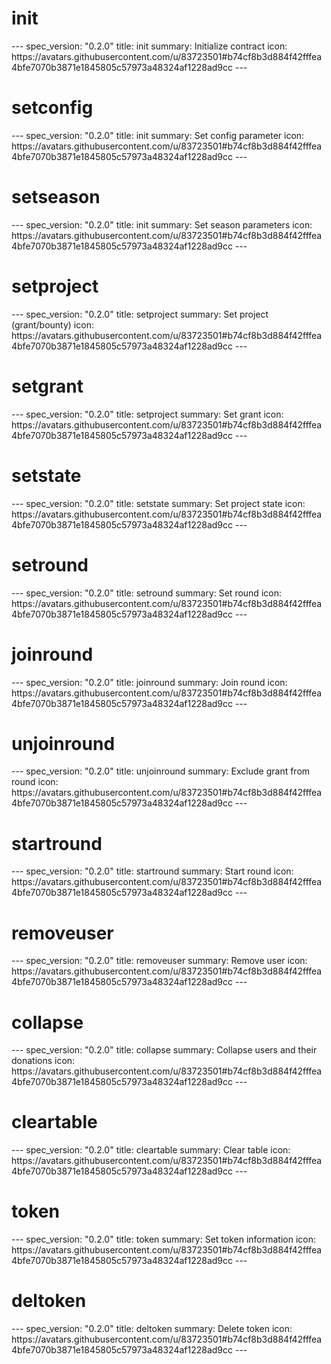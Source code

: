 <h1 class="contract">init</h1>
---
spec_version: "0.2.0"
title: init
summary: Initialize contract
icon: https://avatars.githubusercontent.com/u/83723501#b74cf8b3d884f42fffea4bfe7070b3871e1845805c57973a48324af1228ad9cc
---

<h1 class="contract">setconfig</h1>
---
spec_version: "0.2.0"
title: init
summary: Set config parameter
icon: https://avatars.githubusercontent.com/u/83723501#b74cf8b3d884f42fffea4bfe7070b3871e1845805c57973a48324af1228ad9cc
---

<h1 class="contract">setseason</h1>
---
spec_version: "0.2.0"
title: init
summary: Set season parameters
icon: https://avatars.githubusercontent.com/u/83723501#b74cf8b3d884f42fffea4bfe7070b3871e1845805c57973a48324af1228ad9cc
---

<h1 class="contract">setproject</h1>
---
spec_version: "0.2.0"
title: setproject
summary: Set project (grant/bounty)
icon: https://avatars.githubusercontent.com/u/83723501#b74cf8b3d884f42fffea4bfe7070b3871e1845805c57973a48324af1228ad9cc
---

<h1 class="contract">setgrant</h1>
---
spec_version: "0.2.0"
title: setproject
summary: Set grant
icon: https://avatars.githubusercontent.com/u/83723501#b74cf8b3d884f42fffea4bfe7070b3871e1845805c57973a48324af1228ad9cc
---

<h1 class="contract">setstate</h1>
---
spec_version: "0.2.0"
title: setstate
summary: Set project state
icon: https://avatars.githubusercontent.com/u/83723501#b74cf8b3d884f42fffea4bfe7070b3871e1845805c57973a48324af1228ad9cc
---

<h1 class="contract">setround</h1>
---
spec_version: "0.2.0"
title: setround
summary: Set round
icon: https://avatars.githubusercontent.com/u/83723501#b74cf8b3d884f42fffea4bfe7070b3871e1845805c57973a48324af1228ad9cc
---

<h1 class="contract">joinround</h1>
---
spec_version: "0.2.0"
title: joinround
summary: Join round
icon: https://avatars.githubusercontent.com/u/83723501#b74cf8b3d884f42fffea4bfe7070b3871e1845805c57973a48324af1228ad9cc
---

<h1 class="contract">unjoinround</h1>
---
spec_version: "0.2.0"
title: unjoinround
summary: Exclude grant from round
icon: https://avatars.githubusercontent.com/u/83723501#b74cf8b3d884f42fffea4bfe7070b3871e1845805c57973a48324af1228ad9cc
---

<h1 class="contract">startround</h1>
---
spec_version: "0.2.0"
title: startround
summary: Start round
icon: https://avatars.githubusercontent.com/u/83723501#b74cf8b3d884f42fffea4bfe7070b3871e1845805c57973a48324af1228ad9cc
---

<h1 class="contract">removeuser</h1>
---
spec_version: "0.2.0"
title: removeuser
summary: Remove user
icon: https://avatars.githubusercontent.com/u/83723501#b74cf8b3d884f42fffea4bfe7070b3871e1845805c57973a48324af1228ad9cc
---

<h1 class="contract">collapse</h1>
---
spec_version: "0.2.0"
title: collapse
summary: Collapse users and their donations
icon: https://avatars.githubusercontent.com/u/83723501#b74cf8b3d884f42fffea4bfe7070b3871e1845805c57973a48324af1228ad9cc
---

<h1 class="contract">cleartable</h1>
---
spec_version: "0.2.0"
title: cleartable
summary: Clear table
icon: https://avatars.githubusercontent.com/u/83723501#b74cf8b3d884f42fffea4bfe7070b3871e1845805c57973a48324af1228ad9cc
---

<h1 class="contract">token</h1>
---
spec_version: "0.2.0"
title: token
summary: Set token information
icon: https://avatars.githubusercontent.com/u/83723501#b74cf8b3d884f42fffea4bfe7070b3871e1845805c57973a48324af1228ad9cc
---

<h1 class="contract">deltoken</h1>
---
spec_version: "0.2.0"
title: deltoken
summary: Delete token
icon: https://avatars.githubusercontent.com/u/83723501#b74cf8b3d884f42fffea4bfe7070b3871e1845805c57973a48324af1228ad9cc
---
